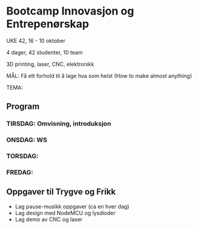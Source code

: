 # Bootcamp Innovasjon og Entrepenørskap 
UKE 42, 16 - 10 oktober

4 dager, 42 studenter, 10 team 

3D printing, laser, CNC, elektronikk

MÅL: Få ett forhold til å lage hva som helst (How to make almost anything)

TEMA: 


## Program 
### TIRSDAG: Omvisning, introduksjon 

### ONSDAG: WS

### TORSDAG: 

### FREDAG: 


## Oppgaver til Trygve og Frikk

- Lag pause-musikk oppgaver (ca en hver dag) 
- Lag design med NodeMCU og lysdioder
- Lag demo av CNC og laser 
